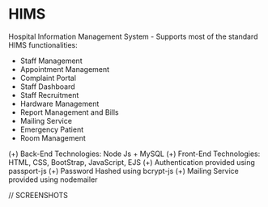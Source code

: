 # HIMS

Hospital Information Management System - Supports most of the standard HIMS functionalities:

* Staff Management
* Appointment Management
* Complaint Portal
* Staff Dashboard
* Staff Recruitment
* Hardware Management
* Report Management and Bills
* Mailing Service
* Emergency Patient
* Room Management

(+) Back-End Technologies: Node Js + MySQL
(+) Front-End Technologies: HTML, CSS, BootStrap, JavaScript, EJS
(+) Authentication provided using passport-js
(+) Password Hashed using bcrypt-js
(+) Mailing Service provided using nodemailer

// SCREENSHOTS
